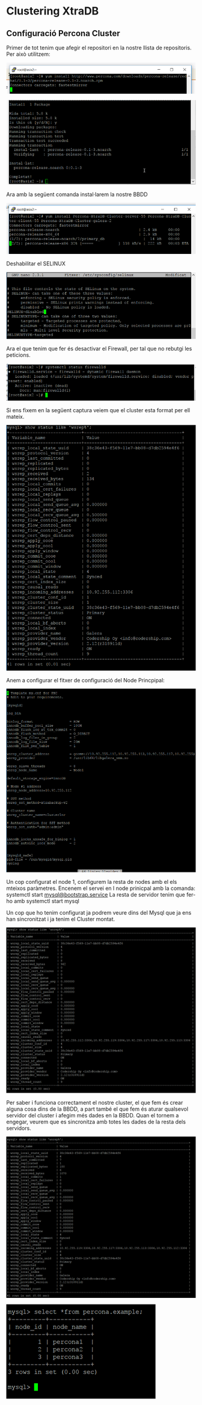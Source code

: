 # Clustering XtraDB

## Configuració Percona Cluster

Primer de tot tenim que afegir el repositori en la nostre llista de repositoris. Per això utilitzem:

![Captura](https://github.com/Shyrkoon/Base-de-dades/blob/master/Activitat5/img/c1.png)

![Captura](https://github.com/Shyrkoon/Base-de-dades/blob/master/Activitat5/img/c2.png)

Ara amb la següent comanda instal·larem la nostre BBDD

![Captura](https://github.com/Shyrkoon/Base-de-dades/blob/master/Activitat5/img/c3.png)

Deshabilitar el SELINUX

![Captura](https://github.com/Shyrkoon/Base-de-dades/blob/master/Activitat5/img/c4.png)

Ara el que tenim que fer és desactivar el Firewall, per tal que no rebutgi les peticions.

![Captura](https://github.com/Shyrkoon/Base-de-dades/blob/master/Activitat5/img/c5.png)

Si ens fixem en la següent captura veiem que el cluster esta format per ell mateix.

![Captura](https://github.com/Shyrkoon/Base-de-dades/blob/master/Activitat5/img/c6.png)

Anem a configurar el fitxer de configuració del Node Princpipal:

![Captura](https://github.com/Shyrkoon/Base-de-dades/blob/master/Activitat5/img/c7.png)

Un cop configurat el node 1, configurem la resta de nodes amb el els mteixos paràmetres.
Encenem el servei en l node prinicpal amb la comanda: systemctl start mysql@bootstrap.service
La resta de servidor tenim que fer-ho amb systemctl start mysql

Un cop que ho tenim configurat ja podrem veure dins del Mysql que ja ens han sincronitzat i ja tenim el Cluster montat.

![Captura](https://github.com/Shyrkoon/Base-de-dades/blob/master/Activitat5/img/c8.png)

Per saber i funciona correctament el nostre cluster, el que fem és crear alguna cosa dins de la BBDD, a part també el que fem és aturar qualsevol servidor del cluster i afegim més dades en la BBDD. Quan el tornem a engegar, veurem que es sincronitza amb totes les dades de la resta dels servidors.

![Captura](https://github.com/Shyrkoon/Base-de-dades/blob/master/Activitat5/img/c9.png)

![Captura](https://github.com/Shyrkoon/Base-de-dades/blob/master/Activitat5/img/c10.png)


